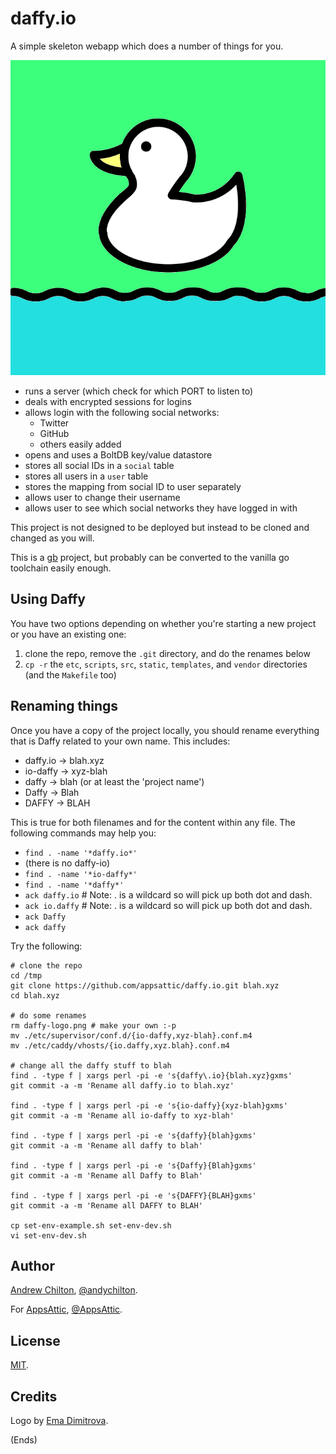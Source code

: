 # daffy.io #

A simple skeleton webapp which does a number of things for you.

![Logo for daffy.io](https://raw.githubusercontent.com/appsattic/daffy.io/master/daffy-logo.png "daffy.io")

* runs a server (which check for which PORT to listen to)
* deals with encrypted sessions for logins
* allows login with the following social networks:
    * Twitter
    * GitHub
    * others easily added
* opens and uses a BoltDB key/value datastore
* stores all social IDs in a `social` table
* stores all users in a `user` table
* stores the mapping from social ID to user separately
* allows user to change their username
* allows user to see which social networks they have logged in with

This project is not designed to be deployed but instead to be cloned and changed as you will.

This is a [gb](https://getgb.io/) project, but probably can be converted to the vanilla go toolchain easily enough.

## Using Daffy ##

You have two options depending on whether you're starting a new project or you have an existing one:

1. clone the repo, remove the `.git` directory, and do the renames below
2. `cp -r` the `etc`, `scripts`, `src`, `static`, `templates`, and `vendor` directories (and the `Makefile` too)

## Renaming things ##

Once you have a copy of the project locally, you should rename everything that is Daffy related to your own name. This
includes:

* daffy.io -> blah.xyz
* io-daffy -> xyz-blah
* daffy -> blah (or at least the 'project name')
* Daffy -> Blah
* DAFFY -> BLAH

This is true for both filenames and for the content within any file. The following commands may help you:

* `find . -name '*daffy.io*'`
* (there is no daffy-io)
* `find . -name '*io-daffy*'`
* `find . -name '*daffy*'`
* `ack daffy.io` # Note: . is a wildcard so will pick up both dot and dash.
* `ack io.daffy` # Note: . is a wildcard so will pick up both dot and dash.
* `ack Daffy`
* `ack daffy`

Try the following:

```
# clone the repo
cd /tmp
git clone https://github.com/appsattic/daffy.io.git blah.xyz
cd blah.xyz

# do some renames
rm daffy-logo.png # make your own :-p
mv ./etc/supervisor/conf.d/{io-daffy,xyz-blah}.conf.m4
mv ./etc/caddy/vhosts/{io.daffy,xyz.blah}.conf.m4

# change all the daffy stuff to blah
find . -type f | xargs perl -pi -e 's{daffy\.io}{blah.xyz}gxms'
git commit -a -m 'Rename all daffy.io to blah.xyz'

find . -type f | xargs perl -pi -e 's{io-daffy}{xyz-blah}gxms'
git commit -a -m 'Rename all io-daffy to xyz-blah'

find . -type f | xargs perl -pi -e 's{daffy}{blah}gxms'
git commit -a -m 'Rename all daffy to blah'

find . -type f | xargs perl -pi -e 's{Daffy}{Blah}gxms'
git commit -a -m 'Rename all Daffy to Blah'

find . -type f | xargs perl -pi -e 's{DAFFY}{BLAH}gxms'
git commit -a -m 'Rename all DAFFY to BLAH'

cp set-env-example.sh set-env-dev.sh
vi set-env-dev.sh
```

## Author ##

[Andrew Chilton](https://chilts.org), [@andychilton](https://twitter.com/andychilton).

For [AppsAttic](https://appsattic.com), [@AppsAttic](https://twitter.com/AppsAttic).

## License ##

[MIT](https://publish.li/mit-license-CPdxXSZb).

## Credits ##

Logo by [Ema Dimitrova](https://thenounproject.com/term/duck/152370/).

(Ends)
